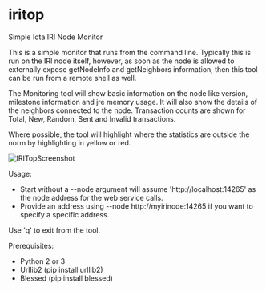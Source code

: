 # iritop
Simple Iota IRI Node Monitor

This is a simple monitor that runs from the command line. Typically this is run on the IRI node itself, however, as soon as the node is allowed to externally expose getNodeInfo and getNeighbors information, then this tool can be run from a remote shell as well.

The Monitoring tool will show basic information on the node like version, milestone information and jre memory usage. It will also show the details of the neighbors connected to the node. Transaction counts are shown for Total, New, Random, Sent and Invalid transactions.

Where possible, the tool will highlight where the statistics are outside the norm by highlighting in yellow or red.

![IRITopScreenshot](https://raw.githubusercontent.com/maeck70/iritop/master/img/IRITop.png)

Usage:
- Start without a --node argument will assume 'http://localhost:14265' as the node address for the web service calls.
- Provide an address using --node http://myirinode:14265 if you want to specify a specific address.

Use 'q' to exit from the tool.

Prerequisites:
- Python 2 or 3
- Urllib2 (pip install urllib2)
- Blessed (pip install blessed)
